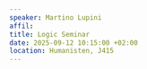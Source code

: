 ```yaml
---
speaker: Martino Lupini
affil: 
title: Logic Seminar
date: 2025-09-12 10:15:00 +02:00
location: Humanisten, J415
---
```


